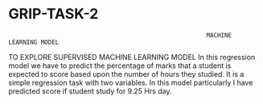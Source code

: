 # GRIP-TASK-2
                                                           MACHINE LEARNING MODEL

TO EXPLORE SUPERVISED MACHINE LEARNING MODEL
In this regression model we have to predict the percentage of marks that a student is expected to score based upon the number of hours they studied. 
It is a simple regression task with two variables. 
In this model particularly I have predicted score if student study for 9.25 Hrs day.
